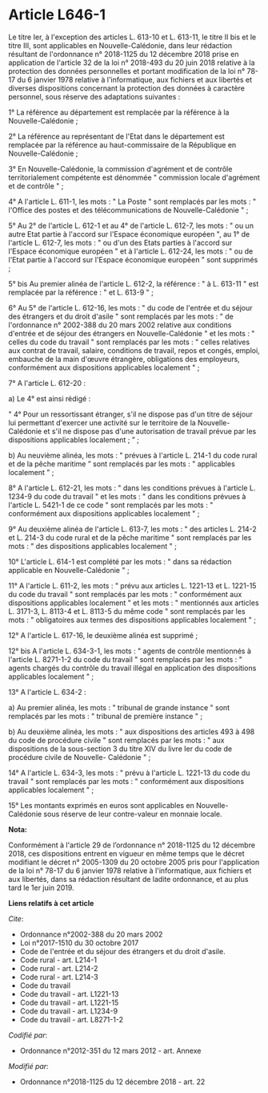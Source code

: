 # Article L646-1

Le titre Ier, à l'exception des articles L. 613-10 et L. 613-11, le titre II bis et le titre III, sont applicables en
Nouvelle-Calédonie, dans leur rédaction résultant de l'ordonnance n° 2018-1125 du 12 décembre 2018 prise en application de
l'article 32 de la loi n° 2018-493 du 20 juin 2018 relative à la protection des données personnelles et portant modification
de la loi n° 78-17 du 6 janvier 1978 relative à l'informatique, aux fichiers et aux libertés et diverses dispositions
concernant la protection des données à caractère personnel, sous réserve des adaptations suivantes :

1° La référence au département est remplacée par la référence à la Nouvelle-Calédonie ;

2° La référence au représentant de l'Etat dans le département est remplacée par la référence au haut-commissaire de la
République en Nouvelle-Calédonie ;

3° En Nouvelle-Calédonie, la commission d'agrément et de contrôle territorialement compétente est dénommée " commission
locale d'agrément et de contrôle " ;

4° A l'article L. 611-1, les mots : " La Poste " sont remplacés par les mots : " l'Office des postes et des
télécommunications de Nouvelle-Calédonie " ;

5° Au 2° de l'article L. 612-1 et au 4° de l'article L. 612-7, les mots : " ou un autre Etat partie à l'accord sur l'Espace
économique européen ", au 1° de l'article L. 612-7, les mots : " ou d'un des Etats parties à l'accord sur l'Espace économique
européen " et à l'article L. 612-24, les mots : " ou de l'Etat partie à l'accord sur l'Espace économique européen " sont
supprimés ;

5° bis Au premier alinéa de l'article L. 612-2, la référence : " à L. 613-11 " est remplacée par la référence : " et L. 613-9
" ;

6° Au 5° de l'article L. 612-16, les mots : " du code de l'entrée et du séjour des étrangers et du droit d'asile " sont
remplacés par les mots : " de l'ordonnance n° 2002-388 du 20 mars 2002 relative aux conditions d'entrée et de séjour des
étrangers en Nouvelle-Calédonie " et les mots : " celles du code du travail " sont remplacés par les mots : " celles
relatives aux contrat de travail, salaire, conditions de travail, repos et congés, emploi, embauche de la main d'œuvre
étrangère, obligations des employeurs, conformément aux dispositions applicables localement " ;

7° A l'article L. 612-20 :

a) Le 4° est ainsi rédigé :

" 4° Pour un ressortissant étranger, s'il ne dispose pas d'un titre de séjour lui permettant d'exercer une activité sur le
territoire de la Nouvelle-Calédonie et s'il ne dispose pas d'une autorisation de travail prévue par les dispositions
applicables localement ; ” ;

b) Au neuvième alinéa, les mots : " prévues à l'article L. 214-1 du code rural et de la pêche maritime ” sont remplacés par
les mots : " applicables localement ” ;

8° A l'article L. 612-21, les mots : " dans les conditions prévues à l'article L. 1234-9 du code du travail " et les mots : "
dans les conditions prévues à l'article L. 5421-1 de ce code " sont remplacés par les mots : " conformément aux dispositions
applicables localement " ;

9° Au deuxième alinéa de l'article L. 613-7, les mots : " des articles L. 214-2 et L. 214-3 du code rural et de la pêche
maritime " sont remplacés par les mots : " des dispositions applicables localement " ;

10° L'article L. 614-1 est complété par les mots : " dans sa rédaction applicable en Nouvelle-Calédonie " ;

11° A l'article L. 611-2, les mots : " prévu aux articles L. 1221-13 et L. 1221-15 du code du travail " sont remplacés par
les mots : " conformément aux dispositions applicables localement " et les mots : " mentionnés aux articles L. 3171-3, L.
8113-4 et L. 8113-5 du même code " sont remplacés par les mots : " obligatoires aux termes des dispositions applicables
localement " ;

12° A l'article L. 617-16, le deuxième alinéa est supprimé ;

12° bis A l'article L. 634-3-1, les mots : " agents de contrôle mentionnés à l'article L. 8271-1-2 du code du travail " sont
remplacés par les mots : " agents chargés du contrôle du travail illégal en application des dispositions applicables
localement " ;

13° A l'article L. 634-2 :

a) Au premier alinéa, les mots : " tribunal de grande instance " sont remplacés par les mots : " tribunal de première
instance " ;

b) Au deuxième alinéa, les mots : " aux dispositions des articles 493 à 498 du code de procédure civile " sont remplacés par
les mots : " aux dispositions de la sous-section 3 du titre XIV du livre Ier du code de procédure civile de Nouvelle-
Calédonie " ;

14° A l'article L. 634-3, les mots : " prévu à l'article L. 1221-13 du code du travail " sont remplacés par les mots : "
conformément aux dispositions applicables localement " ;

15° Les montants exprimés en euros sont applicables en Nouvelle-Calédonie sous réserve de leur contre-valeur en monnaie
locale.

**Nota:**

Conformément à l'article 29 de l’ordonnance n° 2018-1125 du 12 décembre 2018, ces dispositions entrent en vigueur en même
temps que le décret modifiant le décret n° 2005-1309 du 20 octobre 2005 pris pour l'application de la loi n° 78-17 du 6
janvier 1978 relative à l'informatique, aux fichiers et aux libertés, dans sa rédaction résultant de ladite ordonnance, et au
plus tard le 1er juin 2019.

**Liens relatifs à cet article**

_Cite_:

  - Ordonnance n°2002-388 du 20 mars 2002
  - Loi n°2017-1510 du 30 octobre 2017
  - Code de l'entrée et du séjour des étrangers et du droit d'asile.
  - Code rural - art. L214-1
  - Code rural - art. L214-2
  - Code rural - art. L214-3
  - Code du travail
  - Code du travail - art. L1221-13
  - Code du travail - art. L1221-15
  - Code du travail - art. L1234-9
  - Code du travail - art. L8271-1-2

_Codifié par_:

  - Ordonnance n°2012-351 du 12 mars 2012 - art. Annexe

_Modifié par_:

  - Ordonnance n°2018-1125 du 12 décembre 2018 - art. 22
